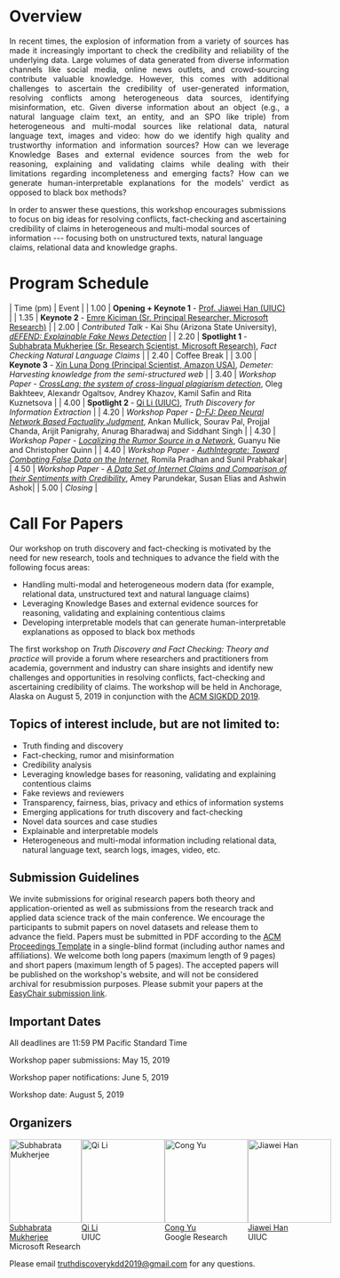 # Overview
<p align="justify">
In recent times, the explosion of information from a variety of sources has made it increasingly important to check the credibility and reliability of the underlying data. Large volumes of data generated from diverse information channels like social media, online news outlets, and crowd-sourcing contribute valuable knowledge. However, this comes with additional challenges to ascertain the credibility of user-generated information, resolving conflicts among heterogeneous data sources, identifying misinformation, etc. Given diverse information about an object (e.g., a natural language claim text, an entity, and an SPO like triple) from heterogeneous and multi-modal sources like relational data, natural language text, images and video: how do we identify high quality and trustworthy information and information sources? How can we leverage Knowledge Bases and external evidence sources from the web for reasoning, explaining and validating claims while dealing with their limitations regarding incompleteness and emerging facts? How can we generate human-interpretable explanations for the models' verdict as opposed to black box methods?

In order to answer these questions, this workshop encourages submissions to focus on big ideas for resolving conflicts, fact-checking and ascertaining credibility of claims in heterogeneous and multi-modal sources of information --- focusing both on unstructured texts, natural language claims, relational data and knowledge graphs.
</p>

# Program Schedule

| Time (pm) |  Event |
| 1.00 | **Opening + Keynote 1** - [Prof. Jiawei Han (UIUC)](http://hanj.cs.illinois.edu/) |
| 1.35 | **Keynote 2** - [Emre Kiciman (Sr. Principal Researcher, Microsoft Research)](https://www.microsoft.com/en-us/research/people/emrek/) |
| 2.00 | *Contributed Talk* - Kai Shu (Arizona State University), [*dEFEND: Explainable Fake News Detection*](http://pike.psu.edu/publications/kdd19.pdf) |
| 2.20 | **Spotlight  1** - [Subhabrata Mukherjee (Sr. Research Scientist, Microsoft Research)](https://www.microsoft.com/en-us/research/people/submukhe/), *Fact Checking Natural Language Claims* |
| 2.40 | Coffee Break |
| 3.00 | **Keynote 3** - [Xin Luna Dong (Principal Scientist, Amazon USA)](http://lunadong.com), *Demeter: Harvesting knowledge from the semi-structured web* |
| 3.40 | *Workshop Paper* - [*CrossLang: the system of cross-lingual plagiarism detection*](papers/crosslang.pdf), Oleg Bakhteev, Alexandr Ogaltsov, Andrey Khazov, Kamil Safin and Rita Kuznetsova |
| 4.00 | **Spotlight 2** - [Qi Li (UIUC)](https://publish.illinois.edu/qili5/), *Truth Discovery for Information Extraction* |
| 4.20 | *Workshop Paper* - [*D-FJ: Deep Neural Network Based Factuality Judgment*](papers/dfj.pdf), Ankan Mullick, Sourav Pal, Projjal Chanda, Arijit Panigrahy, Anurag Bharadwaj and Siddhant Singh |
| 4.30 | *Workshop Paper* - [*Localizing the Rumor Source in a Network*](papers/localizing-information.pdf), Guanyu Nie and Christopher Quinn |
| 4.40 | *Workshop Paper* - [*AuthIntegrate: Toward Combating False Data on the Internet*](papers/authintegrate.pdf), Romila Pradhan and Sunil Prabhakar|
| 4.50 | *Workshop Paper* - [*A Data Set of Internet Claims and Comparison of their Sentiments with Credibility*](papers/dataset-internet-claims.pdf), Amey Parundekar, Susan Elias and Ashwin Ashok|
| 5.00 | *Closing* |

# Call For Papers		
Our workshop on truth discovery and fact-checking is motivated by the need for new research, tools and techniques to advance the field with the following focus areas:
	
- Handling multi-modal and heterogeneous modern data (for example, relational data, unstructured text and natural language claims)
- Leveraging Knowledge Bases and external evidence sources for reasoning, validating and explaining contentious claims
- Developing interpretable models that can generate human-interpretable explanations as opposed to black box methods
	
The first workshop on _Truth Discovery and Fact Checking: Theory and practice_ will provide a forum where researchers and practitioners from academia, government and industry can share insights and identify new challenges and opportunities in resolving conflicts, fact-checking and ascertaining credibility of claims. The workshop will be held in Anchorage, Alaska on August 5, 2019 in conjunction with the [ACM SIGKDD 2019](https://www.kdd.org/kdd2019/).

## Topics of interest include, but are not limited to:

- Truth finding and discovery 
- Fact-checking, rumor and misinformation
- Credibility analysis
- Leveraging knowledge bases for reasoning, validating and explaining contentious claims
- Fake reviews and reviewers
- Transparency, fairness, bias, privacy and ethics of information systems
- Emerging applications for truth discovery and fact-checking
- Novel data sources and case studies
- Explainable and interpretable models
- Heterogeneous and multi-modal information including relational data, natural language text, 
  search logs, images, video, etc. 
	
## Submission Guidelines
We invite submissions for original research papers both theory and application-oriented as well as submissions from the research track and applied data science track of the main conference. We encourage the participants to submit papers on novel datasets and release them to advance the field. Papers must be submitted in PDF according to the [ACM Proceedings Template](https://www.acm.org/publications/proceedings-template) in a single-blind format (including author names and affiliations). We welcome both long papers (maximum length of 9 pages) and short papers (maximum length of 5 pages). The accepted papers will be published on the workshop's website, and will not be considered archival for resubmission purposes. Please submit your papers at the [EasyChair submission link](https://easychair.org/conferences/?conf=truefact2019).

## Important Dates

All deadlines are 11:59 PM Pacific Standard Time

Workshop paper submissions: May 15, 2019

Workshop paper notifications: June 5, 2019

Workshop date: August 5, 2019	

## Organizers

<div style="display: flex">
  <div style="width:22.5%,height:auto">
    <a href="https://people.mpi-inf.mpg.de/~smukherjee/">
    <img alt="Subhabrata Mukherjee" src="https://people.mpi-inf.mpg.de/~smukherjee/subhabratamukherjee1.jpg" width="130" height="150">
    </a><br>
    <a href="https://people.mpi-inf.mpg.de/~smukherjee/">Subhabrata Mukherjee</a><br>
    Microsoft Research
  </div>
  
  <div style="width:2.5%">
  </div>
  
  <div style="width:22.5%,height:auto">
    <a href="https://publish.illinois.edu/qili5/">
    <img alt="Qi Li" src="https://publish.illinois.edu/qili5/files/2017/12/home-768x576.jpg" width="150" height="150">
    </a><br>
  <a href="https://publish.illinois.edu/qili5/">Qi Li</a><br>
    UIUC 
  </div>
        
<div style="width:2.5%">
  </div>

	
  <div style="width:22.5%,height:auto">
    <a href="https://sites.google.com/site/congyu/home">
    <img alt="Cong Yu" src="https://ona17.journalists.org/wp-content/uploads/sites/11/2017/10/cong-yu.png" width="150" height="150">
    </a><br>
  <a href="https://sites.google.com/site/congyu/home">Cong Yu</a><br>
Google Research
  </div>

  <div style="width:2.5%">
  </div>

  <div style="width:22.5%,height:auto">
    <a href="http://hanj.cs.illinois.edu/">
    <img alt="Jiawei Han" src="http://hanj.cs.illinois.edu/images/hanj_tour.jpg" width="150" height="150">
    </a><br>
  <a href="http://hanj.cs.illinois.edu/">Jiawei Han</a><br>
    UIUC
  </div>
</div>

Please email <truthdiscoverykdd2019@gmail.com> for any questions.
